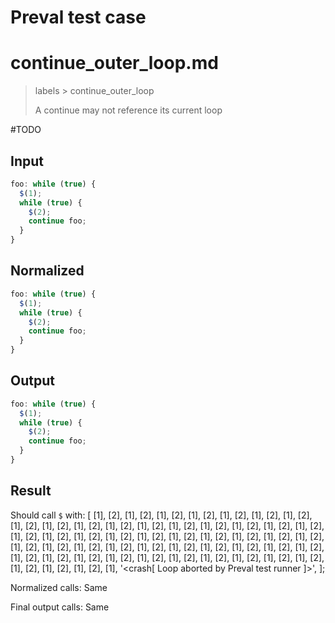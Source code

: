 # Preval test case

# continue_outer_loop.md

> labels > continue_outer_loop
>
> A continue may not reference its current loop

#TODO

## Input

`````js filename=intro
foo: while (true) {
  $(1);
  while (true) {
    $(2);
    continue foo;
  }
}
`````

## Normalized

`````js filename=intro
foo: while (true) {
  $(1);
  while (true) {
    $(2);
    continue foo;
  }
}
`````

## Output

`````js filename=intro
foo: while (true) {
  $(1);
  while (true) {
    $(2);
    continue foo;
  }
}
`````

## Result

Should call `$` with:
[
  [1],
  [2],
  [1],
  [2],
  [1],
  [2],
  [1],
  [2],
  [1],
  [2],
  [1],
  [2],
  [1],
  [2],
  [1],
  [2],
  [1],
  [2],
  [1],
  [2],
  [1],
  [2],
  [1],
  [2],
  [1],
  [2],
  [1],
  [2],
  [1],
  [2],
  [1],
  [2],
  [1],
  [2],
  [1],
  [2],
  [1],
  [2],
  [1],
  [2],
  [1],
  [2],
  [1],
  [2],
  [1],
  [2],
  [1],
  [2],
  [1],
  [2],
  [1],
  [2],
  [1],
  [2],
  [1],
  [2],
  [1],
  [2],
  [1],
  [2],
  [1],
  [2],
  [1],
  [2],
  [1],
  [2],
  [1],
  [2],
  [1],
  [2],
  [1],
  [2],
  [1],
  [2],
  [1],
  [2],
  [1],
  [2],
  [1],
  [2],
  [1],
  [2],
  [1],
  [2],
  [1],
  [2],
  [1],
  [2],
  [1],
  [2],
  [1],
  [2],
  [1],
  [2],
  [1],
  [2],
  [1],
  [2],
  [1],
  [2],
  [1],
  '<crash[ Loop aborted by Preval test runner ]>',
];

Normalized calls: Same

Final output calls: Same
